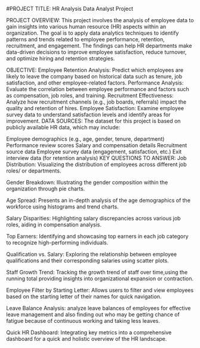#PROJECT TITLE:
HR Analysis Data Analyst Project

PROJECT OVERVIEW:
This project involves the analysis of employee data to gain insights into various human resource (HR) aspects within an organization. The goal is to apply data analytics techniques to identify patterns and trends related to employee performance, retention, recruitment, and engagement. The findings can help HR departments make data-driven decisions to improve employee satisfaction, reduce turnover, and optimize hiring and retention strategies.

OBJECTIVE:
Employee Retention Analysis: Predict which employees are likely to leave the company based on historical data such as tenure, job satisfaction, and other employee-related factors.
Performance Analysis: Evaluate the correlation between employee performance and factors such as compensation, job roles, and training.
Recruitment Effectiveness: Analyze how recruitment channels (e.g., job boards, referrals) impact the quality and retention of hires.
Employee Satisfaction: Examine employee survey data to understand satisfaction levels and identify areas for improvement.
DATA SOURCES:
The dataset for this project is based on publicly available HR data, which may include:

Employee demographics (e.g., age, gender, tenure, department)
Performance review scores
Salary and compensation details
Recruitment source data
Employee survey data (engagement, satisfaction, etc.)
Exit interview data (for retention analysis)
KEY QUESTIONS TO ANSWER:
Job Distribution:
Visualizing the distribution of employees across different job roles/ or departments.

Gender Breakdown:
Illustrating the gender composition within the organization through pie charts.

Age Spread:
Presents an in-depth analysis of the age demographics of the workforce using histograms and trend charts.

Salary Disparities:
Highlighting salary discrepancies across various job roles, aiding in compensation analysis.

Top Earners:
Identifying and showcasing top earners in each job category to recognize high-performing individuals.

Qualification vs. Salary:
Exploring the relationship between employee qualifications and their corresponding salaries using scatter plots.

Staff Growth Trend:
Tracking the growth trend of staff over time,using the running total providing insights into organizational expansion or contraction.

Employee Filter by Starting Letter:
Allows users to filter and view employees based on the starting letter of their names for quick navigation.

Leave Balance Analysis:
analyze leave balances of employees for effective leave management and 
also finding out who may be getting chance of fatigue because of continuous working and taking less leaves.

Quick HR Dashboard:
Integrating key metrics into a comprehensive dashboard for a quick and holistic overview of the HR landscape.
